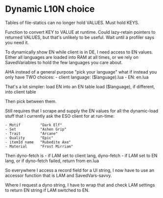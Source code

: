 # Dynamic L10N choice

Tables of file-statics can no longer hold VALUES. Must hold KEYS.

Function to convert KEY to VALUE at runtime.
    Could lazy-retain pointers to returned VALUES, but that's
    unlikely to be useful. Wait until a profiler says you need it.


To dynamically show EN while client is in DE, I need access to EN values.
    Either all languages are loaded into RAM at all times, or
    we rely on SavedVariables to hold the few languages you care about.

AHA instead of a general purpose "pick your language" what if
    instead you only have TWO choices:
        - client language: ($language).lua
        - EN: en.lua


That's a lot simpler:
    load EN into an EN table
    load ($language), if different, into client table

Then pick between them.

Still requires that I scrape and supply the EN values for all the
    dynamic-load stuff that I currently ask the ESO client for
    at run-time:

    - Motif         "Dark Elf"
    - Set           "Ashen Grip"
    - Trait         "Arcane"
    - Quality       "Epic"
    - itemId name   "Rubedite Axe"
    - Material      "Frost Mirriam"

Then dyno-fetch is
    - if LAM set to client lang, dyno-fetch
    - if LAM set to EN lang, or if dyno-fetch failed, return from en.lua

So everywhere I access a record field for a UI string, I now have to
    use an accessor function that is LAM and SavedVars-savvy.

Where I request a dyno string, I have to wrap that and check LAM settings
    to return EN string if LAM switched to EN.
